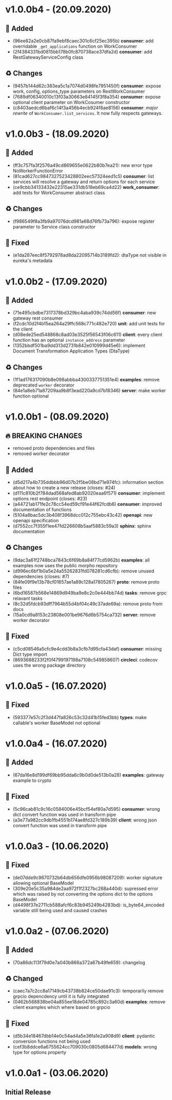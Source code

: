 # v1.0.0b4 - (20.09.2020)

## 💌 Added
- (96ee82a2e0cb87fa9ebf8caec301c6cf25ec395b) **consumer**: add overridable `_get_applications` function on WorkConsumer
- (2f4384331bd0815bb178b0fc870738ace37dfa2d) **consumer**: add RestGatewayServiceConfig class

## ♻️ Changes
- (9457b144d62c383ea5c1a7074d0498fe7951450f) **consumer**: expose work, config, options_type parameters on RestWorkConsumer
- (7689df06340010c13f03a30663e84145f3f8a354) **consumer**: expose optional client parameter on WorkCosumer constructor
- (c8403aedcd6baf6c14f3a456b4ecb924f8ae8156) **consumer**: _major rewrite_ of `WorkConsumer.list_services`. It now fully respects gateways.

# v1.0.0b3 - (18.09.2020)

## 💌 Added
- (ff3c757fa3f2576a49cd869655e0622b80b7ea21): new error type NoWorkerFunctionError
- (81cad627cc9847327523428802eec57324eed1c5) **consumer**: list services will resolve a gateway and return options for each service
- (ce9cbb34133432e22315ae331db518eb69ca4d22) **work_consumer**: add tests for WorkConsumer abstract class

## ♻️ Changes
- (f986549f8a3fb9a97076dcd981a68d76fb73a796): expose register parameter to Service class constructor

## 🔨 Fixed
- (e1da287eec8f5792978ad8da22095714b3189fd2): dtaType not visible in eureka's metadata

# v1.0.0b2 - (17.09.2020)

## 💌 Added
- (71e495cbdbe7317378bd329bc4aba939c74dd56f) **consumer**: new gateway rest consumer
- (f2cdc10d2f4b15ea264a29ffc568c771c482e720) **unit**: add unit tests for the client
- (d08ede25ed548868c8ad03e3525f56543f06c611) **client**: every client function has an optional `instance_address` parameter
- (1352bbdf501ba9dd313d2731b842e010999d45e6): implement Document Transformation Application Types (DtaType)

## ♻️ Changes
- (1f1ad176317090b8e098abbba4300337751351e4) **examples**: remove deprecated `worker` decorator
- (84e1a8eb71a87209aa9b8f3ead220a9cd7b18346) **server**: make worker function optional

# v1.0.0b1 - (08.09.2020)

## 🔥 BREAKING CHANGES
- removed proto dependencies and files
- removed worker decorator

## 💌 Added
- (d5d217a4b735ddbbb96d07b2f5be08bd71e974fc): information section about how to create a new release (closes: #24)
- (d111c810b2f784dad568afed8ab92020eaa6f571) **consumer**: implement options rest endpoint (closes: #23)
- (a44721ab171fe2c78cc54ed59cf91e44f62fcdb6) **consumer**: improved documentation of functions
- (5104a8bac5dc3b408f3968dcc012c755ebc43c42) **openapi**: new openapi specification
- (d7552cc7f355f1ee47fd226608b5aaf5883c59a3) **sphinx**: sphinx documentation

## ♻️ Changes
- (9dac3a61f2748bca7843c6f69b8a84f77cd5962b) **examples**: all examples now uses the public morpho repository
- (d996ec6bf1b0a5e24a55262831fd078281cd6cfb): remove unused dependencies (closes: #7)
- (84fe09f9e13b78cf01657ae1a89c128a17805267) **proto**: remove proto files 
- (6bd16587b568e14869d949ba9e8c2c0e444bb74d) **tasks**: remove grpc relavant tasks
- (8c32d5fdcb93dff7964b55d4bf04c49c37ade69a): remove proto from docs
- (15a0cd9a8153c23808e001be9676d6b5754ca732) **server**: remove worker decorator

## 🔨 Fixed
- (c5cd08546a5cfc9e4cdd3b8a3cfb7d95cfa43daf) **consumer**: missing Dict type import
- (8693688233f2f0f4799197198a7108c549858607) **circleci**: codecov uses the wrong package directory


# v1.0.0a5 - (16.07.2020)

## 🔨 Fixed
- (593377e57c2f3d447fa826c53c32d41b15fed3bb) **types**: make callable's worker BaseModel not optional 

# v1.0.0a4 - (16.07.2020)

## 💌 Added
- (67da16e8d199df69bb95dda6c9b0d0de513b0a28) **examples**: gateway example to crypto 

## 🔨 Fixed
- (5c96cab81c9c16c0584006e45bcf54ef80a7d595) **consumer**: wrong dict convert function was used in transform pipe 
- (a3e77a982cc9db1fb4551b174ae8fd327c189b39) **client**: wrong json convert function was used in transform pipe

# v1.0.0a3 - (10.06.2020)

## 🔨 Fixed
- (de07dde9c9670732b64db656dfe0956b98087209): worker signature allowing optional BaseModel
- (309e20e5c35a984de2aa972f1f2327bc268a440d): supressed error which was raised by not converting the options dict to the options BaseModel
- (d4498f37e2711cb588afcf6c83b945249b4283bd): is_byte64_encoded variable still being used and caused crashes

# v1.0.0a2 - (07.06.2020)

## 💌 Added
- (70a86dc113f79d0e7a040b866a372a67b49fe659): changelog

## ♻️ Changed
- (caec7a7c2cc8a17149cb43738b824ce50dae91c3): temporarily remove grpcio depencdency until it is fully integrated
- (0462b568838be04a855ee18de04785c892c3a60d) **examples**: remove client examples which where based on grpcio

## 🔨 Fixed
- (d5b34e18467dbb14e0c54ad4a5e36fa1e2a908d9) **client**: pydantic conversion functions not being used
- (cef3b8ddce6a6755624cc709030c0805d684477d) **models**: wrong type for options property

# v1.0.0a1 - (03.06.2020)

## Initial Release